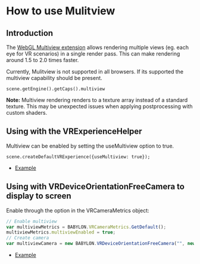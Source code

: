 # How to use Mulitview

## Introduction
The [WebGL Multiview extension](https://www.khronos.org/registry/webgl/extensions/WEBGL_multiview/) allows rendering multiple views (eg. each eye for VR scenarios) in a single render pass. This can make rendering around 1.5 to 2.0 times faster.

Currently, Mulitview is not supported in all browsers. If its supported the multiview capability should be present.
```
scene.getEngine().getCaps().multiview
```

**Note:** Multiview rendering renders to a texture array instead of a standard texture. This may be unexpected issues when applying postprocessing with custom shaders.

## Using with the VRExperienceHelper

Multiview can be enabled by setting the useMultiview option to true.
```
scene.createDefaultVRExperience({useMultiview: true});
```
- [Example](https://playground.babylonjs.com/#CZJYG7#2)

## Using with VRDeviceOrientationFreeCamera to display to screen

Enable through the option in the VRCameraMetrics object:
```javascript
// Enable multiview
var multiviewMetrics = BABYLON.VRCameraMetrics.GetDefault();
multiviewMetrics.multiviewEnabled = true;
// Create camera
var multiviewCamera = new BABYLON.VRDeviceOrientationFreeCamera("", new BABYLON.Vector3(-10, 5, 0), scene, undefined, multiviewMetrics);
```
- [Example](https://playground.babylonjs.com/#CZJYG7)